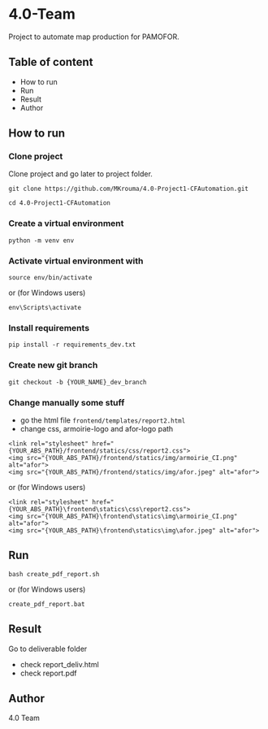 # 4.0-Team
Project to automate map production for PAMOFOR.

## Table of content
* How to run
* Run 
* Result
* Author

## How to run
### Clone project
Clone project and go later to project folder.
```
git clone https://github.com/MKrouma/4.0-Project1-CFAutomation.git
```
```
cd 4.0-Project1-CFAutomation
```


### Create a virtual environment
```
python -m venv env
```

### Activate virtual environment with 
```
source env/bin/activate
```
or (for Windows users)
```
env\Scripts\activate
```

### Install requirements
```
pip install -r requirements_dev.txt
```

### Create new git branch
```
git checkout -b {YOUR_NAME}_dev_branch
```

### Change manually some stuff
* go the html file `frontend/templates/report2.html`
* change css, armoirie-logo and afor-logo path
```
<link rel="stylesheet" href="{YOUR_ABS_PATH}/frontend/statics/css/report2.css">
<img src="{YOUR_ABS_PATH}/frontend/statics/img/armoirie_CI.png" alt="afor">
<img src="{YOUR_ABS_PATH}/frontend/statics/img/afor.jpeg" alt="afor">
```
or (for Windows users)
```
<link rel="stylesheet" href="{YOUR_ABS_PATH}\frontend\statics\css\report2.css">
<img src="{YOUR_ABS_PATH}\frontend\statics\img\armoirie_CI.png" alt="afor">
<img src="{YOUR_ABS_PATH}\frontend\statics\img\afor.jpeg" alt="afor">
```

## Run
```
bash create_pdf_report.sh
```
or (for Windows users)
```
create_pdf_report.bat
```

## Result
Go to deliverable folder
* check report_deliv.html
* check report.pdf


## Author
4.0 Team 
